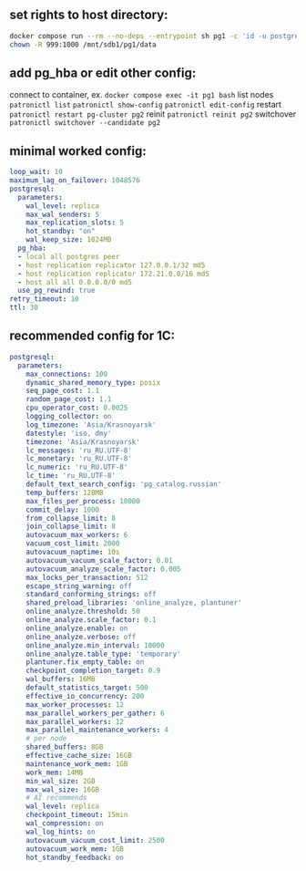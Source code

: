## set rights to host directory:
```bash
docker compose run --rm --no-deps --entrypoint sh pg1 -c 'id -u postgres; id -g postgres'
chown -R 999:1000 /mnt/sdb1/pg1/data
```
## add pg_hba or edit other config:
connect to container, ex. `docker compose exec -it pg1 bash`
list nodes `patronictl list`
`patronictl show-config`
`patronictl edit-config`
restart `patronictl restart pg-cluster pg2`
reinit `patronictl reinit pg2`
switchover `patronictl switchover --candidate pg2`

## minimal worked config:
```yaml
loop_wait: 10
maximum_lag_on_failover: 1048576
postgresql:
  parameters:
    wal_level: replica
    max_wal_senders: 5
    max_replication_slots: 5
    hot_standby: "on"
    wal_keep_size: 1024MB
  pg_hba:
  - local all postgres peer
  - host replication replicator 127.0.0.1/32 md5
  - host replication replicator 172.21.0.0/16 md5
  - host all all 0.0.0.0/0 md5
  use_pg_rewind: true
retry_timeout: 10
ttl: 30
```

## recommended config for 1C:
```yaml
postgresql:
  parameters:
    max_connections: 100
    dynamic_shared_memory_type: posix
    seq_page_cost: 1.1
    random_page_cost: 1.1
    cpu_operator_cost: 0.0025
    logging_collector: on
    log_timezone: 'Asia/Krasnoyarsk'
    datestyle: 'iso, dmy'
    timezone: 'Asia/Krasnoyarsk'
    lc_messages: 'ru_RU.UTF-8'
    lc_monetary: 'ru_RU.UTF-8'
    lc_numeric: 'ru_RU.UTF-8'
    lc_time: 'ru_RU.UTF-8'
    default_text_search_config: 'pg_catalog.russian'
    temp_buffers: 128MB
    max_files_per_process: 10000
    commit_delay: 1000
    from_collapse_limit: 8
    join_collapse_limit: 8
    autovacuum_max_workers: 6
    vacuum_cost_limit: 2000
    autovacuum_naptime: 10s
    autovacuum_vacuum_scale_factor: 0.01
    autovacuum_analyze_scale_factor: 0.005
    max_locks_per_transaction: 512
    escape_string_warning: off
    standard_conforming_strings: off
    shared_preload_libraries: 'online_analyze, plantuner'
    online_analyze.threshold: 50
    online_analyze.scale_factor: 0.1
    online_analyze.enable: on
    online_analyze.verbose: off
    online_analyze.min_interval: 10000
    online_analyze.table_type: 'temporary'
    plantuner.fix_empty_table: on
    checkpoint_completion_target: 0.9
    wal_buffers: 16MB
    default_statistics_target: 500
    effective_io_concurrency: 200
    max_worker_processes: 12
    max_parallel_workers_per_gather: 6
    max_parallel_workers: 12
    max_parallel_maintenance_workers: 4
    # per node
    shared_buffers: 8GB
    effective_cache_size: 16GB
    maintenance_work_mem: 1GB
    work_mem: 14MB
    min_wal_size: 2GB
    max_wal_size: 16GB
    # AI recommends
    wal_level: replica
    checkpoint_timeout: 15min
    wal_compression: on
    wal_log_hints: on
    autovacuum_vacuum_cost_limit: 2500
    autovacuum_work_mem: 1GB
    hot_standby_feedback: on
```